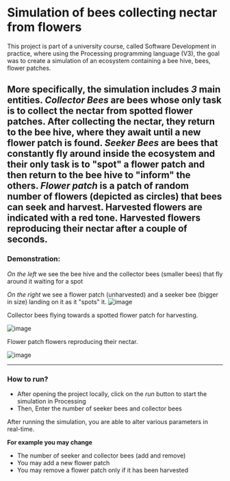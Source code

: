 # Simulation of bees collecting nectar from flowers
This project is part of a university course, called Software Development in practice, where using the Processing programming language (V3), the goal was to create a simulation of an ecosystem containing a bee hive, bees, flower patches.

More specifically, the simulation includes *3* main entities. *Collector Bees* are bees whose only task is to collect the nectar from spotted flower patches. After collecting the nectar, they return to the bee hive, where they await until a new flower patch is found. *Seeker Bees* are bees that constantly fly around inside the ecosystem and their only task is to "spot" a flower patch and then return to the bee hive to "inform" the others. *Flower patch* is a patch of random number of flowers (depicted as circles) that bees can seek and harvest. Harvested flowers are indicated with a red tone. Harvested flowers reproducing their nectar after a couple of seconds.
---
### Demonstration:
*On the left* we see the bee hive and the collector bees (smaller bees) that fly around it waiting for a spot

*On the right* we see a flower patch (unharvested) and a seeker bee (bigger in size) landing on it as it "spots" it.
![image](https://user-images.githubusercontent.com/47693513/235554561-b62468ac-e66b-4db0-bdff-78f2eb0bd288.png)

Collector bees flying towards a spotted flower patch for harvesting.

![image](https://user-images.githubusercontent.com/47693513/235554779-6433a0dd-1807-4df0-b6cf-f938d7302214.png)

Flower patch flowers reproducing their nectar.

![image](https://user-images.githubusercontent.com/47693513/235554833-8a38a915-0759-4465-913b-357f69eb64e6.png)

---
### How to run?
  - After opening the project locally, click on the *run* button to start the simulation in Processing
  - Then, Enter the number of seeker bees and collector bees
 
After running the simulation, you are able to alter various parameters in real-time.

__For example you may change__ 
  - The number of seeker and collector bees (add and remove)
  - You may add a new flower patch
  - You may remove a flower patch only if it has been harvested
  
